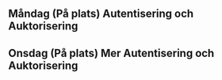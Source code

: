 ## Måndag (På plats) Autentisering och Auktorisering

## Onsdag (På plats) Mer Autentisering och Auktorisering